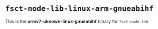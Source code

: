 # `fsct-node-lib-linux-arm-gnueabihf`

This is the **armv7-uknown-linux-gnueabihf** binary for `fsct-node-lib`
